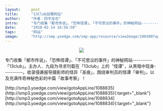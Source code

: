 ```yaml
---
layout:     post
title:      "13Club战慄网站"
author:     "作者：四平龙也"
intro:      "专门收集「都市传说」、「恐怖怪谭」、「不可思议的事件」的神秘网站----------「13club」。主办人．九段为寻求刊载在「13club」上的〝怪谭〞，从黑暗中现身----------。收录侵袭报导摄影师的怪异「圣痕」，围绕审判员的怪谭「审判」，以及充满传奇神秘色彩的中篇「故事考察」！"
date:       "2018-02-14 16:56:50"
tags:       "网站"
image:      "http://smp.yoedge.com/smp-app/resource/viewImage/1003007appline.png"
---
```

<div style="text-align: center">
<p><img src="http://smp.yoedge.com/smp-app/resource/viewImage/1003007appline.png"/></p>
</div>
<p class="post-meta">
<span>专门收集「都市传说」、「恐怖怪谭」、「不可思议的事件」的神秘网站----------「13club」。主办人．九段为寻求刊载在「13club」上的〝怪谭〞，从黑暗中现身----------。收录侵袭报导摄影师的怪异「圣痕」，围绕审判员的怪谭「审判」，以及充满传奇神秘色彩的中篇「故事考察」！</span>
</p>
[http://smp3.yoedge.com/view/gotoAppLine/1088835](http://smp3.yoedge.com/view/gotoAppLine/1088835){:target="_blank"}
[http://smp3.yoedge.com/view/gotoAppLine/1088834](http://smp3.yoedge.com/view/gotoAppLine/1088834){:target="_blank"}


